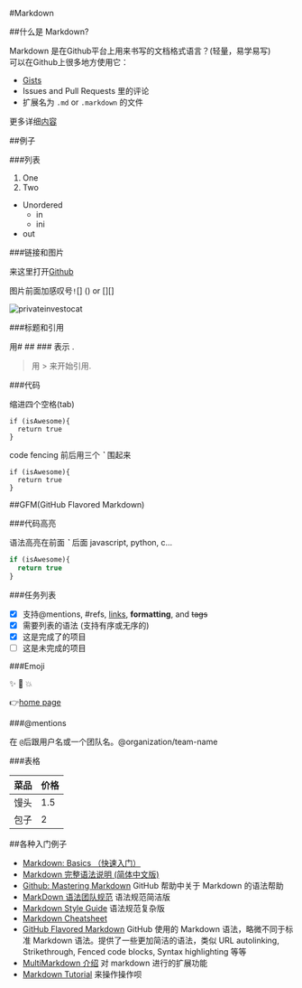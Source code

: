 #Markdown

##什么是 Markdown?

Markdown 是在Github平台上用来书写的文档格式语言？(轻量，易学易写)  
可以在Github上很多地方使用它：

- [Gists](https://gists.github.com)
- Issues and Pull Requests 里的评论
- 扩展名为 `.md` or `.markdown` 的文件

更多详细[内容](https://google.com)

##例子

###列表

1. One
2. Two

- Unordered
	+ in
	+ ini
- out

###链接和图片

来这里打开[Github][github]

[github]:https://github.com

图片前面加感叹号`!`[] () or [][]

![privateinvestocat](https://octodex.github.com/images/privateinvestocat.jpg)

###标题和引用

 用# ## ### 表示 <h>.

 >用 > 来开始引用.

###代码

缩进四个空格(tab)

    if (isAwesome){
      return true
    }

code fencing 前后用三个 ***`*** 围起来

```
if (isAwesome){
  return true
}
```

##GFM(GitHub Flavored Markdown)

###代码高亮

语法高亮在前面 ***`*** 后面 javascript, python, c...

```javascript
if (isAwesome){
  return true
}
```
###任务列表

- [x] 支持@mentions, #refs, [links](), **formatting**, and <del>tags</del>
- [x] 需要列表的语法 (支持有序或无序的)
- [x] 这是完成了的项目
- [ ] 这是未完成的项目

###Emoji

:sparkles: :camel: :boom:

:point_right:[home page](http://emoji-cheat-sheet.com)

###@mentions

在 `@`后跟用户名或一个团队名。@organization/team-name

###表格

菜品 | 价格
---- | ----
馒头 | 1.5
包子 | 2


##各种入门例子

- [Markdown: Basics （快速入门）](http://wowubuntu.com/markdown/basic.html)
- [Markdown 完整语法说明 (简体中文版)](http://wowubuntu.com/markdown/)
- [Github: Mastering Markdown](https://guides.github.com/features/mastering-markdown/) GitHub 帮助中关于 Markdown 的语法帮助
- [MarkDown 语法团队规范](https://github.com/hzlzh/1MarkDown) 语法规范简洁版
- [Markdown Style Guide](http://www.cirosantilli.com/markdown-style-guide/) 语法规范复杂版
- [Markdown Cheatsheet](https://github.com/adam-p/markdown-here/wiki/Markdown-Cheatsheet)
- [GitHub Flavored Markdown](https://help.github.com/articles/github-flavored-markdown/) GitHub 使用的 Markdown 语法，略微不同于标准 Markdown 语法。提供了一些更加简洁的语法，类似 URL autolinking, Strikethrough, Fenced code blocks, Syntax highlighting 等等
- [MultiMarkdown 介绍](http://fletcherpenney.net/multimarkdown/) 对 markdown 进行的扩展功能
- [Markdown Tutorial](http://www.markdowntutorial.com/) 来操作操作呗